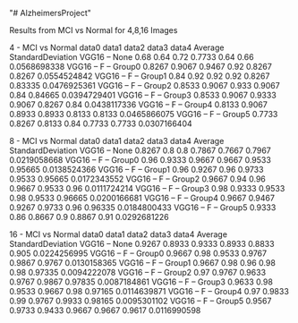 "# AlzheimersProject" 

Results from MCI vs Normal for 4,8,16 Images

4 - MCI vs Normal	data0	data1	data2	data3	data4	Average	StandardDeviation
VGG16 – None	0.68	0.64	0.72	0.7733	0.64	0.66	0.0568698338
VGG16 – F – Group0	0.8267	0.9067	0.9467	0.92	0.8267	0.8267	0.0554524842
VGG16 – F – Group1	0.84	0.92	0.92	0.92	0.8267	0.83335	0.0476925361
VGG16 – F – Group2	0.8533	0.9067	0.933	0.9067	0.84	0.84665	0.0394729401
VGG16 – F – Group3	0.8533	0.9067	0.9333	0.9067	0.8267	0.84	0.0438117336
VGG16 – F – Group4	0.8133	0.9067	0.8933	0.8933	0.8133	0.8133	0.0465866075
VGG16 – F – Group5	0.7733	0.8267	0.8133	0.84	0.7733	0.7733	0.0307166404
							
							
8 - MCI vs Normal	data0	data1	data2	data3	data4	Average	StandardDeviation
VGG16 – None	0.8267	0.8	0.8	0.7867	0.7667	0.7967	0.0219058668
VGG16 – F – Group0	0.96	0.9333	0.9667	0.9667	0.9533	0.95665	0.0138524366
VGG16 – F – Group1	0.96	0.9267	0.96	0.9733	0.9533	0.95665	0.0172343552
VGG16 – F – Group2	0.9667	0.94	0.96	0.9667	0.9533	0.96	0.0111724214
VGG16 – F – Group3	0.98	0.9333	0.9533	0.98	0.9533	0.96665	0.0200166681
VGG16 – F – Group4	0.9667	0.9467	0.9267	0.9733	0.96	0.96335	0.0184800433
VGG16 – F – Group5	0.9333	0.86	0.8667	0.9	0.8867	0.91	0.0292681226
							
							
16 - MCI vs Normal	data0	data1	data2	data3	data4	Average	StandardDeviation
VGG16 – None	0.9267	0.8933	0.9333	0.8933	0.8833	0.905	0.0224256995
VGG16 – F – Group0	0.9667	0.98	0.9533	0.9767	0.9867	0.9767	0.0130158365
VGG16 – F – Group1	0.9667	0.98	0.96	0.98	0.98	0.97335	0.0094222078
VGG16 – F – Group2	0.97	0.9767	0.9633	0.9767	0.9867	0.97835	0.0087184861
VGG16 – F – Group3	0.9633	0.98	0.9533	0.9667	0.98	0.97165	0.0114639871
VGG16 – F – Group4	0.97	0.9833	0.99	0.9767	0.9933	0.98165	0.0095301102
VGG16 – F – Group5	0.9567	0.9733	0.9433	0.9667	0.9667	0.9617	0.0116990598


